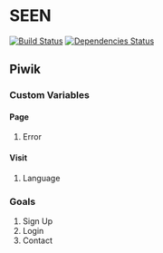# SEEN

[![Build Status](https://travis-ci.org/thelfensdrfer/seen.svg?branch=develop)](https://travis-ci.org/thelfensdrfer/seen) [![Dependencies Status](https://depending.in/thelfensdrfer/seen.png)](http://depending.in/thelfensdrfer/seen)

## Piwik

### Custom Variables

#### Page

1. Error

#### Visit

1. Language

### Goals

1. Sign Up
2. Login
3. Contact
